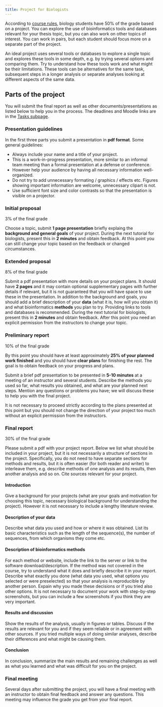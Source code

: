 ```yaml
---
title: Project for Biologists
---
```


According to [course rules](./Rules.html), biology students have 50% of the grade based on a project. You can explore the use of bioinformatics tools and databases relevant for your thesis topic, but you can also work on other topics of interest. You can work in pairs, but each student should focus more on a separate part of the project.

An ideal project uses several tools or databases to explore a single topic and explores these tools in some depth, e.g. by trying several options and comparing them. Try to understand how these tools work and what might be their limitations. These tools can be alternatives for the same task, subsequent steps in a longer analysis or separate analyses looking at different aspects of the same data. 

## Parts of the project

You will submit the final report as well as other documents/presentations as listed below to help you in the process. The deadlines and Moodle links are in the [Tasks subpage](./Tasks.html).

### Presentation guidelines

In the first three parts you submit a presentation in **pdf format**. Some general guidelines:
* Always include your name and a title of your project.
* This is a work-in-progress presentation, more similar to an informal team meeting than a formal presentation at a defense or conference.
* However help your audience by having all necessary information well-organized.
* Do not try to add unnecessary formating / graphics / effects etc. Figures showing important information are welcome, unnecessary clipart is not.
* Use sufficient font size and color contrasts so that the presentation is visible on a projector.

### Initial proposal

3% of the final grade

Choose a topic, submit **1 page presentation** briefly explaing the **background and general goals** of your project. During the next tutorial for biologists, present this in **2 minutes** and obtain feedback. At this point you can still change your topic based on the feedback or changed circumstances.

### Extended proposal

8% of the final grade

Submit a pdf presentation with more details on your project plans. It should have **2 pages** and it may contain optional supplementary pages with further details if relevant, but it is not guaranteed that you will have space to use these in the presentation. In addition to the background and goals, you should add a brief description of your **data** (what it is, how will you obtain it) and what bioinformatics **methods** you plan to try. Providing links to tools and databases is recommended. During the next tutorial for biologists, present this in **2 minutes** and obtain feedback. After this point you need an explicit permission from the instructors to change your topic.

### Preliminary report

10% of the final grade

By this point you should have at least approximately **25% of your planned work finished** and you should have **clear plans** for finishing the rest. The goal is to obtain feedback on your progress and plans.

Submit a brief pdf presentation to be presented in **5-10 minutes** at a meeting of an instructor and several students. Describe the methods you used so far, what results you obtained, and what are your planned next steps. Mention any questions or problems you have; we will discuss these to help you with the final project.

It is not necessary to proceed strictly according to the plans presented at this point but you should not change the direction of your project too much without an explicit permission from the instructors. 

### Final report

30% of the final grade

Please submit a pdf with your project report. Below we list what should be included in your project, but it is not necessarily a structure of sections in the project. Specifically, you do not need to have separate sections for methods and results, but it is often easier (for both reader and writer) to interleave them, e.g. describe methods of one analysis and its results, then another analysis and so on. Cite sources relevant for your project.


#### Introduction

Give a background for your projects (what are your goals and motivation for choosing this topic, necessary biological background for understanding the project). However it is not necessary to include a lengthy literature review.

#### Description of your data

Describe what data you used and how or where it was obtained. List its basic characteristics such as the length of the sequence(s), the number of sequences, from which organisms they come etc.

#### Description of bioinformatics methods

For each method or website, include the link to the server or link to the software download/description. If the method was not covered in the course, try to understand what it does and briefly describe it in your report. Describe what exactly you done (what data you used, what options you selected or were preselected) so that your analysis is reproducible by another person. Expain why you made these decisions or if you tried also other options. It is not necessary to document your work with step-by-step screenshots, but you can include a few screenshots if you think they are very important.

#### Results and discussion

Show the results of the analysis, usually in figures or tables. Discuss if the results are relevant for you and if they seem reliable or in agreement with other sources. If you tried multiple ways of doing similar analyses, describe their differences and what might be causing them. 

#### Conclusion 

In conclusion, summarize the main results and remaining challenges as well as what you learned and what was difficult for you on the project.

### Final meeting

Several days after submitting the project, you will have a final meeting with an instructor to obtain final feedback and answer any questions. This meeting may influence the grade you get from your final report.